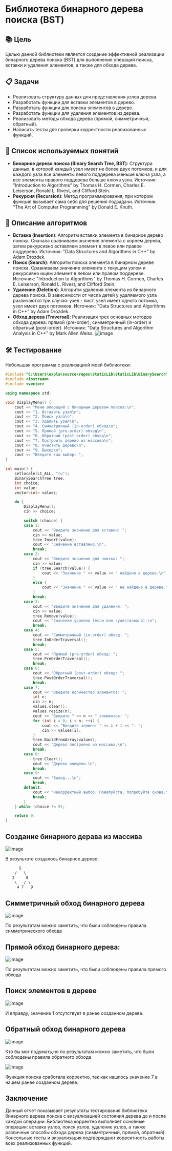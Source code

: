 # Библиотека бинарного дерева поиска (BST)

## 📚 Цель

Целью данной библиотеки является создание эффективной реализации бинарного дерева поиска (BST) для выполнения операций поиска, вставки и удаления элементов, а также для обхода дерева.

## 📋 Задачи

- Реализовать структуру данных для представления узлов дерева.
- Разработать функции для вставки элементов в дерево.
- Разработать функции для поиска элементов в дереве.
- Разработать функции для удаления элементов из дерева.
- Реализовать методы обхода дерева (прямой, симметричный, обратный).
- Написать тесты для проверки корректности реализованных функций.

## 🧠 Список используемых понятий

- **Бинарное дерево поиска (Binary Search Tree, BST)**: Структура данных, в которой каждый узел имеет не более двух потомков, и для каждого узла все элементы левого поддерева меньше ключа узла, а все элементы правого поддерева больше ключа узла. Источник: "Introduction to Algorithms" by Thomas H. Cormen, Charles E. Leiserson, Ronald L. Rivest, and Clifford Stein.
- **Рекурсия (Recursion)**: Метод программирования, при котором функция вызывает сама себя для решения подзадачи. Источник: "The Art of Computer Programming" by Donald E. Knuth.

## 📖 Описание алгоритмов

- **Вставка (Insertion)**: Алгоритм вставки элемента в бинарное дерево поиска. Сначала сравниваем значение элемента с корнем дерева, затем рекурсивно вставляем элемент в левое или правое поддерево. Источник: "Data Structures and Algorithms in C++" by Adam Drozdek.
- **Поиск (Search)**: Алгоритм поиска элемента в бинарном дереве поиска. Сравниваем значение элемента с текущим узлом и рекурсивно ищем элемент в левом или правом поддереве. Источник: "Introduction to Algorithms" by Thomas H. Cormen, Charles E. Leiserson, Ronald L. Rivest, and Clifford Stein.
- **Удаление (Deletion)**: Алгоритм удаления элемента из бинарного дерева поиска. В зависимости от числа детей у удаляемого узла различаются три случая: узел - лист, узел имеет одного потомка, узел имеет двух потомков. Источник: "Data Structures and Algorithms in C++" by Adam Drozdek.
- **Обход дерева (Traversal)**: Реализация трех основных методов обхода дерева: прямой (pre-order), симметричный (in-order) и обратный (post-order). Источник: "Data Structures and Algorithm Analysis in C++" by Mark Allen Weiss.
![image](https://github.com/user-attachments/assets/a4668cbc-a022-4e83-9611-9323adb7ffcc)

## 🛠️ Тестирование
Небольшая программа с реализацией моей библиотеки:
```cpp
#include "C:\Users\expla\source\repos\StaticLib\StaticLib\BinarySearchTree.h"
#include <iostream>
#include <vector>

using namespace std;

void DisplayMenu() {
	cout << "Меню операций с бинарным деревом поиска:\n";
	cout << "1. Вставить узел\n";
	cout << "2. Поиск узла\n";
	cout << "3. Удалить узел\n";
	cout << "4. Симметричный (in-order) обход\n";
	cout << "5. Прямой (pre-order) обход\n";
	cout << "6. Обратный (post-order) обход\n";
	cout << "7. Построить дерево из массива\n";
	cout << "8. Очистить дерево\n";
	cout << "9. Выход\n";
	cout << "Введите ваш выбор: ";
}

int main() {
	setlocale(LC_ALL, "ru");
	BinarySearchTree tree;
	int choice;
	int value;
	vector<int> values;

	do {
		DisplayMenu();
		cin >> choice;

		switch (choice) {
		case 1:
			cout << "Введите значение для вставки: ";
			cin >> value;
			tree.Insert(value);
			cout << "Значение вставлено.\n";
			break;
		case 2:
			cout << "Введите значение для поиска: ";
			cin >> value;
			if (tree.Search(value)) {
				cout << "Значение " << value << " найдено в дереве.\n";
			}
			else {
				cout << "Значение " << value << " не найдено в дереве.\n";
			}
			break;
		case 3:
			cout << "Введите значение для удаления: ";
			cin >> value;
			tree.Remove(value);
			cout << "Значение удалено (если оно существовало).\n";
			break;
		case 4:
			cout << "Симметричный (in-order) обход: ";
			tree.InOrderTraversal();
			break;
		case 5:
			cout << "Прямой (pre-order) обход: ";
			tree.PreOrderTraversal();
			break;
		case 6:
			cout << "Обратный (post-order) обход: ";
			tree.PostOrderTraversal();
			break;
		case 7:
			cout << "Введите количество элементов: ";
			int n;
			cin >> n;
			values.clear();
			values.resize(n);
			cout << "Введите " << n << " элементов: ";
			for (int i = 0; i < n; ++i) {
				cout << "Введите элемент " << i + 1 << ": ";
				cin >> values[i];
			}
			tree.BuildFromArray(values);
			cout << "Дерево построено из массива.\n";
			break;
		case 8:
			tree.Clear();
			cout << "Дерево очищено.\n";
			break;
		case 9:
			cout << "Выход...\n";
			break;
		default:
			cout << "Некорректный выбор. Пожалуйста, попробуйте снова.\n";
			break;
		}
	} while (choice != 9);

	return 0;
}
```
## Создание бинарного дерава из массива

![image](https://github.com/user-attachments/assets/0259027f-a992-43ed-b122-8826cb9a39ea)

В результате создалось бинарное дерево:

```txt
      5
    /   \
   2     8
    \   / \
     4 7   9
```
## Симметричный обход бинарного дерева
![image](https://github.com/user-attachments/assets/83af258b-b9c6-4a04-8e89-28d69646298e)

По результатам можно заметить, что были соблюдены правила симметрического обхода

## Прямой обход бинарного дерева: 

![image](https://github.com/user-attachments/assets/b0f82e39-8edb-4f57-a1d2-285238b68c8d)

По результатам можно заметить, что были соблюдены правила прямого обхода

## Поиск элементов в дереве

![image](https://github.com/user-attachments/assets/dfe60564-893c-405d-894c-a2a8947d07eb)

И вправду, значение 1 отсутствует в ранее созданном дереве.

## Обратный обход бинарного дерева

![image](https://github.com/user-attachments/assets/841a4ead-6308-4243-a7e8-9b1fe8dde471)

Кто бы мог подумать,но по результатам можно заметить, что были соблюдены правила обратного обхода

![image](https://github.com/user-attachments/assets/92cb8a72-b558-4ce1-a6ba-23c7d910ce0e)

Функция поиска сработала корректно, так как нашлось значение 7 в нашем ранее созданном дереве.

## Заключение
  Данный отчет показывает результаты тестирования библиотеки бинарного дерева поиска с визуализацией состояния дерева до и после каждой операции. Библиотека корректно выполняет основные операции: вставка узлов, поиск узлов, удаление узлов, а также различные способы обхода дерева (симметричный, прямой, обратный). Консольные тесты и визуализация подтверждают корректность работы всех реализованных функций.
